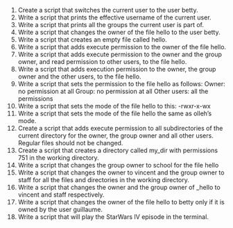 1. Create a script that switches the current user to the user betty.
2. Write a script that prints the effective username of the current user.
3. Write a script that prints all the groups the current user is part of.
4. Write a script that changes the owner of the file hello to the user betty.
5. Write a script that creates an empty file called hello.
6. Write a script that adds execute permission to the owner of the file hello.
7. Write a script that adds execute permission to the owner and the group owner, and read permission to other users, to the file hello.
8. Write a script that adds execution permission to the owner, the group owner and the other users, to the file hello.
9. Write a script that sets the permission to the file hello as follows: Owner: no permission at all Group: no permission at all Other users: all the permissions
10. Write a script that sets the mode of the file hello to this: -rwxr-x-wx
11. Write a script that sets the mode of the file hello the same as olleh’s mode.
12. Create a script that adds execute permission to all subdirectories of the current directory for the owner, the group owner and all other users. Regular files should not be changed.
13. Create a script that creates a directory called my_dir with permissions 751 in the working directory.
14. Write a script that changes the group owner to school for the file hello
15. Write a script that changes the owner to vincent and the group owner to staff for all the files and directories in the working directory.
16. Write a script that changes the owner and the group owner of _hello to vincent and staff respectively.
17. Write a script that changes the owner of the file hello to betty only if it is owned by the user guillaume.
18. Write a script that will play the StarWars IV episode in the terminal.
